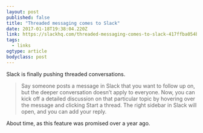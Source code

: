 ```yaml
---
layout: post 
published: false 
title: "Threaded messaging comes to Slack" 
date: 2017-01-18T19:38:04.220Z 
link: https://slackhq.com/threaded-messaging-comes-to-slack-417ffba054bd#.9c4yimrna 
tags:
  - links
ogtype: article 
bodyclass: post 
---
```


Slack is finally pushing threaded conversations. 

> Say someone posts a message in Slack that you want to follow up on, but the deeper conversation doesn’t apply to everyone. Now, you can kick off a detailed discussion on that particular topic by hovering over the message and clicking Start a thread. The right sidebar in Slack will open, and you can add your reply.

About time, as this feature was promised over a year ago.